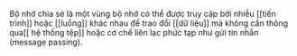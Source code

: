 Bộ nhớ chia sẻ là một vùng bộ nhớ có thể được truy cập bởi nhiều [[tiến trình]] hoặc [[luồng]] khác nhau để trao đổi [[dữ liệu]] mà không cần thông qua[[ hệ thống tệp]] hoặc cơ chế liên lạc phức tạp như gửi tin nhắn (message passing).
